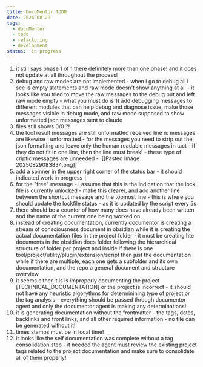 ```yaml
---
title: DocuMentor TODO
date: 2024-08-29
tags:
  - docuMentor
  - todo
  - refactoring
  - development
status:  in progress
---
```

1. it still says phase 1 of 1 there definitely more than one phase!  and it does not update at all throughout the process!
2. debug and raw modes are not implemented -  when i go to debug all i see is empty statements and raw mode doesn't show anything at all - it looks like you tried to move the raw messages to the debug but and left raw mode empty - what you must do is 1) add debugging messages to different modules that can help debug and diagnose issue, make those messages visible in debug mode, and raw   mode supposed to show unformatted json messages sent to claude 
3. files still shows 0/0 ?! 
4. the tool result messages are still unformatted received line n: messages are likewise             │unformatted  - for the messages you need to strip out the json formatting and leave only the human readable messages in tact - if they do not fit in one line, then the line must break! - these type of criptic messages are unneeded - ![[Pasted image 20250829083834.png]]
 5. add a spinner in the upper right corner of the status bar - it should indicated work in progress  │
 6. for the "free" message - i assume that this is the indication that the lock file is currently unlocked - make this clearer, and add another line between the shortcut message and the topmost line - this is where you should update the lockfile status - as it is updated by the script every 5s 
 7. there should be a counter of how many docs have already been written and the name of the current  one being worked on 
 8. instead of creating documentation, currently documentor is creating a stream of consciousness document in obsidian while it is creating the actual documentation files in the project folder - it must be creating hte documents in the obsidian docs folder following the hierarchical structure of folder per project and inside if there is one tool/project/utility/plugin/extension/script then just the documentation while if there are multiple, each one gets a subfolder and its own documentation, and the repo a general document and structure overview 
 9. it seems either it is is improperly documenting the project  [TECHNICAL_DOCUMENTATION] or the project is incorrect - it should not have any heuristic algorythms for determinining type of project or the tag analysis - everything should be passed through documentor agent and only the documentor agent is making any determinations! 
 10. it is generating documentation without the frontmatter - the tags, dates, backlinks and front links,  and all other required information - no file can be generated without it! 
 11. times stamps must be in local time! 
 12. it looks like the self documentation was complete without a tag consolidation step - it needed the agent must review the existing project tags related to the project documentation and make sure to consolidate all of them properly!